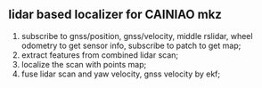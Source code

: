 ## lidar based localizer for CAINIAO mkz
1. subscribe to gnss/position, gnss/velocity, middle rslidar, wheel odometry to get sensor info, subscribe to patch to get map;
2. extract features from combined lidar scan;
3. localize the scan with points map;
4. fuse lidar scan and yaw velocity, gnss velocity by ekf;